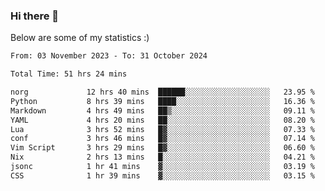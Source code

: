 ### Hi there 👋
Below are some of my statistics :)

<!--START_SECTION:waka-->

```txt
From: 03 November 2023 - To: 31 October 2024

Total Time: 51 hrs 24 mins

norg             12 hrs 40 mins  ██████░░░░░░░░░░░░░░░░░░░   23.95 %
Python           8 hrs 39 mins   ████░░░░░░░░░░░░░░░░░░░░░   16.36 %
Markdown         4 hrs 49 mins   ██▒░░░░░░░░░░░░░░░░░░░░░░   09.11 %
YAML             4 hrs 20 mins   ██░░░░░░░░░░░░░░░░░░░░░░░   08.20 %
Lua              3 hrs 52 mins   █▓░░░░░░░░░░░░░░░░░░░░░░░   07.33 %
conf             3 hrs 46 mins   █▓░░░░░░░░░░░░░░░░░░░░░░░   07.14 %
Vim Script       3 hrs 29 mins   █▓░░░░░░░░░░░░░░░░░░░░░░░   06.60 %
Nix              2 hrs 13 mins   █░░░░░░░░░░░░░░░░░░░░░░░░   04.21 %
jsonc            1 hr 41 mins    ▓░░░░░░░░░░░░░░░░░░░░░░░░   03.19 %
CSS              1 hr 39 mins    ▓░░░░░░░░░░░░░░░░░░░░░░░░   03.15 %
```

<!--END_SECTION:waka-->

<!--
**KlapenHz/KlapenHz** is a ✨ _special_ ✨ repository because its `README.md` (this file) appears on your GitHub profile.

Here are some ideas to get you started:

- 🔭 I’m currently working on ...
- 🌱 I’m currently learning ...
- 👯 I’m looking to collaborate on ...
- 🤔 I’m looking for help with ...
- 💬 Ask me about ...
- 📫 How to reach me: ...
- 😄 Pronouns: ...
- ⚡ Fun fact: ...
-->
